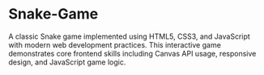 # Snake-Game
A classic Snake game implemented using HTML5, CSS3, and JavaScript with modern web development practices. This interactive game demonstrates core frontend skills including Canvas API usage, responsive design, and JavaScript game logic.
